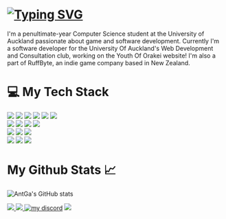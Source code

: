 
<h1 align="left">
<a href="https://git.io/typing-svg"><img src="https://readme-typing-svg.demolab.com?font=Inter&weight=800&size=29&duration=5000&pause=250&color=00BEFF&repeat=true&width=435&lines=Hello+%F0%9F%91%8B;I'm+Anton+Garay!" alt="Typing SVG" /></a>
</h1>
I'm a penultimate-year Computer Science student at the University of Auckland passionate about game and software development. Currently I'm a software developer for the University Of Auckland's Web Development and Consultation club, working on the Youth Of Orakei website! I'm also a part of RuffByte, an indie game company based in New Zealand.

# 💻 My Tech Stack

<div>
<img src="https://img.shields.io/badge/html5-%23E34F26.svg?style=for-the-badge&logo=html5&logoColor=white"/>
<img src="https://img.shields.io/badge/css3-%231572B6.svg?style=for-the-badge&logo=css3&logoColor=white"/>
<img src="https://img.shields.io/badge/react-%2320232a.svg?style=for-the-badge&logo=react&logoColor=%2361DAFB"/>
<img src="https://img.shields.io/badge/tailwindcss-%2338B2AC.svg?style=for-the-badge&logo=tailwind-css&logoColor=white"/>
<img src="https://img.shields.io/badge/Framer-black?style=for-the-badge&logo=framer&logoColor=blue"/>
<img src="https://img.shields.io/badge/vite-%23646CFF.svg?style=for-the-badge&logo=vite&logoColor=white"/>
</div>
<div>
  <img src="https://img.shields.io/badge/python-3670A0?style=for-the-badge&logo=python&logoColor=ffdd54"/>
  <img src="https://img.shields.io/badge/typescript-%23007ACC.svg?style=for-the-badge&logo=typescript&logoColor=white"/>
  <img src="https://img.shields.io/badge/javascript-%23323330.svg?style=for-the-badge&logo=javascript&logoColor=%23F7DF1E"
  <img src="https://img.shields.io/badge/java-%23ED8B00.svg?style=for-the-badge&logo=openjdk&logoColor=white"/>
  <img src="https://img.shields.io/badge/java-%23ED8B00.svg?style=for-the-badge&logo=openjdk&logoColor=white"/>
</div>
<div>
  <img src="https://img.shields.io/badge/Notion-%23000000.svg?style=for-the-badge&logo=notion&logoColor=white"/>
  <img src="https://img.shields.io/badge/jira-%230A0FFF.svg?style=for-the-badge&logo=jira&logoColor=white"/>
  <img src="https://img.shields.io/badge/Figma-F24E1E?style=for-the-badge&logo=figma&logoColor=white"/>
</div>
<div>
  <img src="https://img.shields.io/badge/Godot-478CBF?style=for-the-badge&logo=GodotEngine&logoColor=white"/>
  <img src="https://img.shields.io/badge/Aseprite-FFFFFF?style=for-the-badge&logo=Aseprite&logoColor=#7D929E"/>
  <img src="https://img.shields.io/badge/Itch-%23FF0B34.svg?style=for-the-badge&logo=Itch.io&logoColor=white"/>
</div>

# My Github Stats 📈

![AntGa's GitHub stats](https://github-readme-stats.vercel.app/api?username=AntGa&show_icons=true&theme=radical)


<div align="left">
  <a href="https://www.linkedin.com/in/antga/">
    <img src="https://img.shields.io/badge/LinkedIn-0077B5?style=for-the-badge&logo=linkedin&logoColor=white"/>
  </a>
  <a href="https://leetcode.com/u/AntGa/">
    <img src="https://img.shields.io/badge/LeetCode-000000?style=for-the-badge&logo=LeetCode&logoColor=#d16c06"/>
  </a>
   <a href="#"><img alt="my discord" title="Discord" src="https://img.shields.io/badge/AntGa-3152A0?style=for-the-badge&logo=Discord&logoColor=white"/></a>
  <img src="https://komarev.com/ghpvc/?username=AntGa&color=blue&style=for-the-badge"/>
</div>
